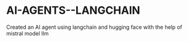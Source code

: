 # AI-AGENTS--LANGCHAIN
Created an AI agent using langchain and hugging face with the help of mistral model llm
